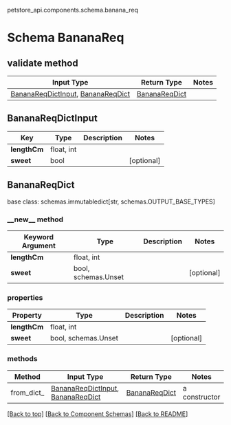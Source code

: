 petstore_api.components.schema.banana_req
# Schema BananaReq

## validate method
Input Type | Return Type | Notes
------------ | ------------- | -------------
[BananaReqDictInput](#bananareqdictinput), [BananaReqDict](#bananareqdict) | [BananaReqDict](#bananareqdict) |

## BananaReqDictInput
Key | Type |  Description | Notes
------------ | ------------- | ------------- | -------------
**lengthCm** | float, int |  |
**sweet** | bool |  | [optional]

## BananaReqDict
base class: schemas.immutabledict[str, schemas.OUTPUT_BASE_TYPES]

### &lowbar;&lowbar;new&lowbar;&lowbar; method
Keyword Argument | Type | Description | Notes
---------------- | ---- | ----------- | -----
**lengthCm** | float, int |  |
**sweet** | bool, schemas.Unset |  | [optional]

### properties
Property | Type | Description | Notes
-------- | ---- | ----------- | -----
**lengthCm** | float, int |  |
**sweet** | bool, schemas.Unset |  | [optional]

### methods
Method | Input Type | Return Type | Notes
------ | ---------- | ----------- | ------
from_dict_ | [BananaReqDictInput](#bananareqdictinput), [BananaReqDict](#bananareqdict) | [BananaReqDict](#bananareqdict) | a constructor

[[Back to top]](#top) [[Back to Component Schemas]](../../../README.md#Component-Schemas) [[Back to README]](../../../README.md)
